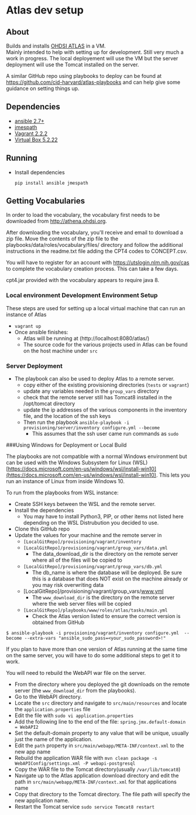 # Atlas dev setup

## About 
Builds and installs [OHDSI ATLAS](https://www.ohdsi.org/atlas-a-unified-interface-for-the-ohdsi-tools/) in a VM.  
Mainly intended to help with setting up for development. Still very much a work in progress. The local deployement will use the VM but
the server deployment will use the Tomcat installed on the server.  

A similar GitHub repo using playbooks to deploy can be found at https://github.com/cid-harvard/atlas-playbooks and can help give some guidance on setting things up.

## Dependencies
* [ansible 2.7+](https://docs.ansible.com/ansible/latest/installation_guide/intro_installation.html)
* [jmespath](https://pypi.org/project/jmespath/)
* [Vagrant 2.2.2](https://www.vagrantup.com/intro/getting-started/install.html)
* [Virtual Box 5.2.22](https://www.vagrantup.com/intro/getting-started/install.html)

## Running
* Install dependencies
    ```
    pip install ansible jmespath
    ```
## Getting Vocabularies
In order to load the vocabulary, the vocabulary first needs to be downloaded from http://athena.ohdsi.org.

After downloading the vocabulary, you'll receive and email to download a zip file. Move the contents of the zip file to the playbooks/data/roles/vocabulary/files/ directory and follow the additional instructions in the readme.txt file adding the CPT4 codes to CONCEPT.csv.

You will have to register for an account with https://utslogin.nlm.nih.gov/cas to complete the vocabulary creation process.  This can take a few days.

cpt4.jar provided with the vocabulary appears to require java 8. 

### Local environment Development Environment Setup
These steps are used for setting up a local virtual machine that can run an instance of Atlas
* `vagrant up`
* Once ansible finishes: 
    * Atlas will be running at (http://localhost:8080/atlas/)
    * The source code for the various projects used in Atlas can be found on the host machine under `src`
    
### Server Deployment
* The playbook can also be used to deploy Atlas to a remote server.  
    * copy either of the existing provisioning directories (`tests` or `vagrant`)
    * update any variables needed in the `group_vars` directory
	* check that the remote server still has Tomcat8 installed in the /opt/tomcat directory
    * update the ip addresses of the various components in the inventory file, and the location of the ssh keys
    * Then run the playbook `ansible-playbook -i provisioning/server/inventory configure.yml --become`
        * This assumes that the ssh user came run commands as `sudo`

###Using Windows for Deployment or Local Build

The playbooks are not compatible with a normal Windows environment but can be used with the Windows Subsystem for Linux (WSL) [https://docs.microsoft.com/en-us/windows/wsl/install-win10](https://docs.microsoft.com/en-us/windows/wsl/install-win10).  This lets you run an instance of Linux from inside Windows 10.  

To run from the playbooks from WSL instance: 

* Create SSH keys between the WSL and the remote server.
* Install the dependencies
	*	You may have to install Python3, PIP, or other items not listed here depending on the WSL Distrubution you decided to use.
* Clone this GitHub repo 
* Update the values for your machine and the remote server in 
	* `[LocalGitRepo]/provisioning/vagrant/inventory`
	* `[LocalGitRepo]/provisioning/vagrant/group_vars/data.yml`
		* The data_download_dir is the directory on the remote server where all of the files will be copied to
	* `[LocalGitRepo]/provisioning/vagrant/group_vars/db.yml`
		* The db_name is where the database will be deployed. Be sure this is a database that does NOT exist on the machine already or you may risk overwriting data
	* [LocalGitRepo]/provisioning/vagrant/group_vars/www.yml
		* The `www_download_dir` is the directory on the remote server where the web server files will be copied
	* `[LocalGitRepo]/playbooks/www/roles/atlas/tasks/main.yml`
		* Check the Atlas version listed to ensure the correct version is obtained from GitHub
			
```
$ ansible-playbook -i provisioning/vagrant/inventory configure.yml  --become --extra-vars "ansible_sudo_pass=<your_sudo_password>!"   
```

If you plan to have more than one version of Atlas running at the same time on the same server, you will have to do some additional steps to get it to work. 

You will need to rebuild the WebAPI war file on the server.  

* From the directory where you deployed the git downloads on the remote server (the `www_download_dir` from the playbooks).  
* Go to the WebAPI directory.  
* Locate the `src` directory and navigate to `src/main/resources` and locate the `application.properties` file
* Edit the file with `sudo vi application.properties`
* Add the following line to the end of the file: `spring.jmx.default-domain = WebAPI2`
 * Set the default-domain property to any value that will be unique, usually just the name of the application.
* Edit the `path` property in `src/main/webapp/META-INF/context.xml`  to the new app name
* Rebuild the application WAR file with `mvn clean package -s WebAPIConfig/settings.xml -P webapi-postgresql`
* Copy the WAR file to the Tomcat directory(usually `/var/lib/tomcat8`)
* Navigate up to the Atlas application download directory and edit the path in `src/main/webapp/META-INF/context.xml` for that applications name
* Copy that directory to the Tomcat directory.  The file path will specify the new application name.
* Restart the Tomcat service `sudo service Tomcat8 restart`
